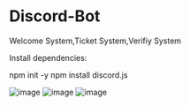 # Discord-Bot
Welcome System,Ticket System,Verifiy System

Install dependencies:

npm init -y
npm install discord.js

![image](https://github.com/user-attachments/assets/c457766e-910a-4749-8995-acf0a2f57db6)
![image](https://github.com/user-attachments/assets/18a89e02-3d5e-4368-8348-6ddac2f0cd95)
![image](https://github.com/user-attachments/assets/479bcf49-88ff-4fa0-9087-e91ecbc38b17)
